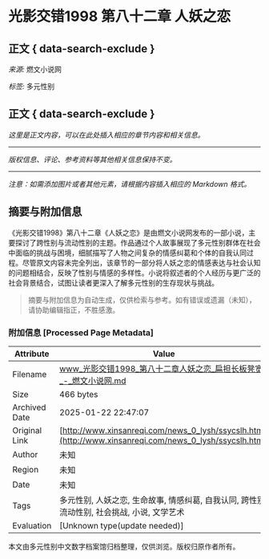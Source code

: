 # 光影交错1998 第八十二章 人妖之恋

## 正文 { data-search-exclude }


_来源:_ 燃文小说网

_标签:_ 多元性别

## 正文 { data-search-exclude }

_*这里是正文内容，可以在此处插入相应的章节内容和相关信息。*_

---

*版权信息、评论、参考资料等其他相关信息保持不变。*

--- 

*注意：如需添加图片或者其他元素，请根据内容插入相应的 Markdown 格式。*
<!-- tcd_original_link http://www.xinsanreqi.com/news_0_lysh/ssycslh.html -->


## 摘要与附加信息

<!-- tcd_abstract -->
《光影交错1998》第八十二章《人妖之恋》是由燃文小说网发布的一部小说，主要探讨了跨性别与流动性别的主题。作品通过个人故事展现了多元性别群体在社会中面临的挑战与困境，细腻描写了人物之间复杂的情感纠葛和个体的自我认同过程。尽管原文内容未完全列出，该章节的一部分将人妖之恋的情感表达与社会认知的问题相结合，反映了性别与情感的多样性。小说将叙述者的个人经历与更广泛的社会背景结合，试图让读者更深入了解多元性别的生存现状与挑战。
<!-- tcd_abstract_end -->

> 摘要与附加信息为自动生成，仅供检索与参考。如有错误或遗漏（未知），请协助编辑指正，不胜感激。

### 附加信息 [Processed Page Metadata]

| Attribute       | Value                                  |
|-----------------|----------------------------------------|
| Filename        | www_光影交错1998_第八十二章人妖之恋_扁担长板凳宽_-_燃文小说网.md                             |
| Size            | 466 bytes                           |
| Archived Date   | 2025-01-22 22:47:07                             |
| Original Link   | [http://www.xinsanreqi.com/news_0_lysh/ssycslh.html](http://www.xinsanreqi.com/news_0_lysh/ssycslh.html)                       |
| Author          | 未知                               |
| Region          | 未知                               |
| Date            | 未知                                 |
| Tags            | 多元性别, 人妖之恋, 生命故事, 情感纠葛, 自我认同, 跨性别, 流动性别, 社会挑战, 小说, 文学艺术                                 |
| Evaluation            | [Unknown type(update needed)]                                 |
<!-- tcd_table_end -->

本文由多元性别中文数字档案馆归档整理，仅供浏览。版权归原作者所有。
